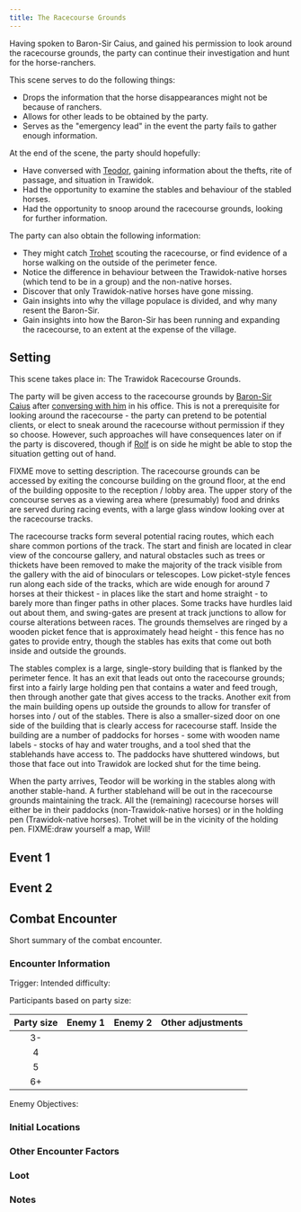 ```yaml
---
title: The Racecourse Grounds
---
```


Having spoken to Baron-Sir Caius, and gained his permission to look around the racecourse grounds, the party can continue their investigation and hunt for the horse-ranchers.

This scene serves to do the following things:

- Drops the information that the horse disappearances might not be because of ranchers.
- Allows for other leads to be obtained by the party.
- Serves as the "emergency lead" in the event the party fails to gather enough information.

At the end of the scene, the party should hopefully:

- Have conversed with [Teodor](FIXME), gaining information about the thefts, rite of passage, and situation in Trawidok.
- Had the opportunity to examine the stables and behaviour of the stabled horses.
- Had the opportunity to snoop around the racecourse grounds, looking for further information.

The party can also obtain the following information:

- They might catch [Trohet](FIXME) scouting the racecourse, or find evidence of a horse walking on the outside of the perimeter fence.
- Notice the difference in behaviour between the Trawidok-native horses (which tend to be in a group) and the non-native horses.
- Discover that only Trawidok-native horses have gone missing.
- Gain insights into why the village populace is divided, and why many resent the Baron-Sir.
- Gain insights into how the Baron-Sir has been running and expanding the racecourse, to an extent at the expense of the village.

## Setting

This scene takes place in: The Trawidok Racecourse Grounds.

The party will be given access to the racecourse grounds by [Baron-Sir Caius](../characters/caius-equirrion-younger.md) after [conversing with him](../scenes/04a-meeting-the-baron.md#meet-the-baron) in his office.
This is not a prerequisite for looking around the racecourse - the party can pretend to be potential clients, or elect to sneak around the racecourse without permission if they so choose.
However, such approaches will have consequences later on if the party is discovered, though if [Rolf](../characters/rolf-timberfell.md) is on side he might be able to stop the situation getting out of hand.

FIXME move to setting description.
The racecourse grounds can be accessed by exiting the concourse building on the ground floor, at the end of the building opposite to the reception / lobby area.
The upper story of the concourse serves as a viewing area where (presumably) food and drinks are served during racing events, with a large glass window looking over at the racecourse tracks.

The racecourse tracks form several potential racing routes, which each share common portions of the track.
The start and finish are located in clear view of the concourse gallery, and natural obstacles such as trees or thickets have been removed to make the majority of the track visible from the gallery with the aid of binoculars or telescopes.
Low picket-style fences run along each side of the tracks, which are wide enough for around 7 horses at their thickest - in places like the start and home straight - to barely more than finger paths in other places.
Some tracks have hurdles laid out about them, and swing-gates are present at track junctions to allow for course alterations between races.
The grounds themselves are ringed by a wooden picket fence that is approximately head height - this fence has no gates to provide entry, though the stables has exits that come out both inside and outside the grounds.

The stables complex is a large, single-story building that is flanked by the perimeter fence.
It has an exit that leads out onto the racecourse grounds; first into a fairly large holding pen that contains a water and feed trough, then through another gate that gives access to the tracks.
Another exit from the main building opens up outside the grounds to allow for transfer of horses into / out of the stables.
There is also a smaller-sized door on one side of the building that is clearly access for racecourse staff.
Inside the building are a number of paddocks for horses - some with wooden name labels - stocks of hay and water troughs, and a tool shed that the stablehands have access to.
The paddocks have shuttered windows, but those that face out into Trawidok are locked shut for the time being.

When the party arrives, Teodor will be working in the stables along with another stable-hand.
A further stablehand will be out in the racecourse grounds maintaining the track.
All the (remaining) racecourse horses will either be in their paddocks (non-Trawidok-native horses) or in the holding pen (Trawidok-native horses).
Trohet will be in the vicinity of the holding pen. FIXME:draw yourself a map, Will!

## Event 1

## Event 2

## Combat Encounter

Short summary of the combat encounter.

### Encounter Information

Trigger:
Intended difficulty:

Participants based on party size:

| Party size | Enemy 1 | Enemy 2 | Other adjustments |
|:-:|:-:|:-:|-|
| 3- |  |  |  |
| 4  |  |  |  |
| 5  |  |  |  |
| 6+ |  |  |  |

Enemy Objectives:

### Initial Locations

### Other Encounter Factors

### Loot

### Notes
